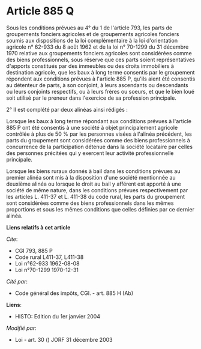 # Article 885 Q

Sous les conditions prévues au 4° du 1 de l'article 793, les parts de groupements fonciers agricoles et de groupements
agricoles fonciers soumis aux dispositions de la loi complémentaire à la loi d'orientation agricole n° 62-933 du 8 août 1962
et de la loi n° 70-1299 du 31 décembre 1970 relative aux groupements fonciers agricoles sont considérées comme des biens
professionnels, sous réserve que ces parts soient représentatives d'apports constitués par des immeubles ou des droits
immobiliers à destination agricole, que les baux à long terme consentis par le groupement répondent aux conditions prévues à
l'article 885 P, qu'ils aient été consentis au détenteur de parts, à son conjoint, à leurs ascendants ou descendants ou leurs
conjoints respectifs, ou à leurs frères ou soeurs, et que le bien loué soit utilisé par le preneur dans l'exercice de sa
profession principale.

2° Il est complété par deux alinéas ainsi rédigés :

Lorsque les baux à long terme répondant aux conditions prévues à l'article 885 P ont été consentis à une société à objet
principalement agricole contrôlée à plus de 50 % par les personnes visées à l'alinéa précédent, les parts du groupement sont
considérées comme des biens professionnels à concurrence de la participation détenue dans la société locataire par celles des
personnes précitées qui y exercent leur activité professionnelle principale.

Lorsque les biens ruraux donnés à bail dans les conditions prévues au premier alinéa sont mis à la disposition d'une société
mentionnée au deuxième alinéa ou lorsque le droit au bail y afférent est apporté à une société de même nature, dans les
conditions prévues respectivement par les articles L. 411-37 et L. 411-38 du code rural, les parts du groupement sont
considérées comme des biens professionnels dans les mêmes proportions et sous les mêmes conditions que celles définies par ce
dernier alinéa.

**Liens relatifs à cet article**

_Cite_:

  - CGI 793, 885 P
  - Code rural L411-37, L411-38
  - Loi n°62-933 1962-08-08
  - Loi n°70-1299 1970-12-31

_Cité par_:

  - Code général des impôts, CGI. - art. 885 H (Ab)

**Liens**:

  - HISTO: Edition du 1er janvier 2004

_Modifié par_:

  - Loi - art. 30 () JORF 31 décembre 2003
